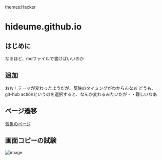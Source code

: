 themes:Hacker
# hideume.github.io
## はじめに
なるほど、mdファイルで書けばいいのか
## 追加
おお！テーマが変わったようだが、反映のタイミングがわからんなあ
どうも、git-hub actionというのを選択すると、なんか変わるみたいだが・・難しいなあ
## ページ遷移
[気象のページ](https://hideume.gthub.io/wether.md)
## 画面コピーの試験
![image](https://user-images.githubusercontent.com/17642227/213900202-013ce792-cdde-4331-8843-a30f4addf60d.png)

